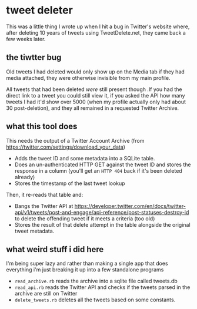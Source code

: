 # tweet deleter

This was a little thing I wrote up when I hit a bug in Twitter's
website where, after deleting 10 years of tweets using TweetDelete.net, they 
came back a few weeks later.

## the tiwtter bug
Old tweets I had deleted would only show up on the Media tab if they had media attached, 
they were otherwise invisible from my main profile.

All tweets that had been deleted _were_ still present though .If you had the direct link
to a tweet you could still view it, if you asked the API how many tweets I had it'd show
over 5000 (when my profile actually only had about 30 post-deletion), and they all remained
in a requested Twitter Archive.

## what this tool does
This needs the output of a Twitter Account Archive (from https://twitter.com/settings/download_your_data)
* Adds the tweet ID and some metadata into a SQLite table.
* Does an un-authenticated HTTP GET against the tweet ID and stores the response in a column (you'll get an 
  `HTTP 404` back if it's been deleted already)
* Stores the timestamp of the last tweet lookup  
  
Then, it re-reads that table and:
* Bangs the Twitter API at https://developer.twitter.com/en/docs/twitter-api/v1/tweets/post-and-engage/api-reference/post-statuses-destroy-id
to delete the offending tweet if it meets a criteria (too old)
* Stores the result of that delete attempt  in the table alongside the original tweet metadata.

## what weird stuff i did here
I'm being super lazy and rather than making a single app that does everything i'm just breaking it up
into a few standalone programs

* `read_archive.rb` reads the archive into a sqlite file called tweets.db
* `read_api.rb` reads the Twitter API and checks if the tweets parsed in the archive are still on Twitter
* `delete_tweets.rb` deletes all the tweets based on some constants.
